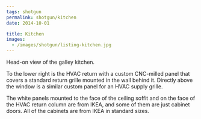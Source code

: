 ```yaml
---
tags: shotgun
permalink: shotgun/kitchen
date: 2014-10-01

title: Kitchen
images:
  - /images/shotgun/listing-kitchen.jpg
---
```

Head-on view of the galley kitchen.

To the lower right is the HVAC return with a custom CNC-milled panel that covers a standard return grille mounted in the wall behind it. Directly above the window is a similar custom panel for an HVAC supply grille.

The white panels mounted to the face of the ceiling soffit and on the face of the HVAC return column are from IKEA, and some of them are just cabinet doors. All of the cabinets are from IKEA in standard sizes.